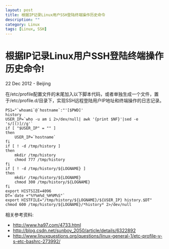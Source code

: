 ```yaml
---
layout: post
title: 根据IP记录Linux用户SSH登陆终端操作历史命令
description: ""
category: Linux
tags: [Linux, SSH]
---
```


根据IP记录Linux用户SSH登陆终端操作历史命令!
=====================================================
22 Dec 2012 - Beijing

在/etc/profile配置文件的末尾加入以下脚本代码，或者单独生成一个文件，置于/etc/profile.d/目录下，实现SSH远程登陆用户IP地址和终端操作的日志记录。

	PS1="`whoami`@`hostname`:"'[$PWD]'
	history
	USER_IP=`who -u am i 2>/dev/null| awk '{print $NF}'|sed -e 's/[()]//g'`
	if [ "$USER_IP" = "" ]
	then
		USER_IP=`hostname`
	fi
	if [ ! -d /tmp/history ]
	then
		mkdir /tmp/history
		chmod 777 /tmp/history
	fi
	if [ ! -d /tmp/history/${LOGNAME} ]
	then
		mkdir /tmp/history/${LOGNAME}
		chmod 300 /tmp/history/${LOGNAME}
	fi
	export HISTSIZE=4096
	DT=`date +"%Y%m%d_%H%M%S"`
	export HISTFILE="/tmp/history/${LOGNAME}/${USER_IP} history.$DT"
	chmod 600 /tmp/history/${LOGNAME}/*history* 2>/dev/null


相关参考资料:

+ <http://www.ha97.com/4733.html>
+ <http://blog.csdn.net/sunboy_2050/article/details/6322892>
+ <http://www.linuxquestions.org/questions/linux-general-1/etc-profile-v-s-etc-bashrc-273992/>